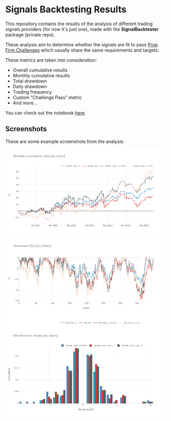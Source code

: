 # Signals Backtesting Results

This repository contains the results of the analysis of different trading signals providers (for now it's just one), made with the **SignalBacktester** package (private repo).

These analysis aim to determine whether the signals are fit to pass [Prop Firm Challenges](https://www.investopedia.com/terms/p/proprietarytrading.asp) which usually share the same requirements and targets.

These metrics are taken into consideration:
- Overall cumulative results
- Monthly cumulative results
- Total drawdown
- Daily drawdown
- Trading frequency
- Custom "Challenge Pass" metric
- And more...

You can check out the notebook [here](https://nbviewer.org/github/965311532/backtesting-results/blob/master/backtesting-results.ipynb?flush-cache=True).

## Screenshots
These are some example screenshots from the analysis:

![Cumulative Result Example](data/cumres-eg.png)
![Drawdown Example](data/dd-eg.png)
![Streak Distribution Example](data/streak-dist.png)

